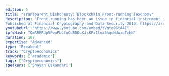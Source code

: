 ```yaml
---
edition: 5
title: "Transparent Dishonesty: Blockchain Front-running Taxonomy"
description: "Front-running has been an issue in financial instrument markets since the 1970s. With the advent of the blockchain technology, front-running has resurfaced in new forms we explore here, instigated by blockchains decentralized and transparent nature. In this paper, we draw from a scattered body of knowledge and instances of front-running across the top 25 most active decentral applications (DApps) deployed on Ethereum blockchain, and an instance of abnormal behaviour of a mining pool to participate in an ICO. We also introduce a taxonomy of front-running attacks on blockchain and map the proposed solutions to front-running into useful categories.
Published at Financial Cryptography and Data Security 2019: https://arxiv.org/abs/1902.05164"
youtubeUrl: "https://www.youtube.com/embed/tVgto0GtA4I"
ipfsHash: "QmRRERdpVFwoPbLfuCdBDDoXisKFz1toaBhquNUwzoTzhN"
duration: 307
expertise: "Advanced"
type: "Breakout"
track: "Cryptoeconomics"
keywords: ['academic']
tags: ["Cryptoeconomics"]
speakers: ['Shayan Eskandari']
---
```

